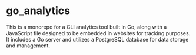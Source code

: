 # go_analytics
This is a monorepo for a CLI analytics tool built in Go, along with a JavaScript file designed to be embedded in websites for tracking purposes. It includes a Go server and utilizes a PostgreSQL database for data storage and management.